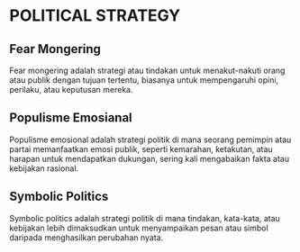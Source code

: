 # POLITICAL STRATEGY

## Fear Mongering

Fear mongering adalah strategi atau tindakan untuk menakut-nakuti orang atau publik dengan tujuan tertentu, biasanya untuk mempengaruhi opini, perilaku, atau keputusan mereka.

## Populisme Emosianal

Populisme emosional adalah strategi politik di mana seorang pemimpin atau partai memanfaatkan emosi publik, seperti kemarahan, ketakutan, atau harapan untuk mendapatkan dukungan, sering kali mengabaikan fakta atau kebijakan rasional.

## Symbolic Politics

Symbolic politics adalah strategi politik di mana tindakan, kata-kata, atau kebijakan lebih dimaksudkan untuk menyampaikan pesan atau simbol daripada menghasilkan perubahan nyata.